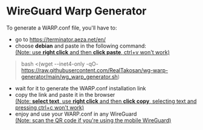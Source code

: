# WireGuard Warp Generator
To generate a WARP.conf file, you'll have to: <br>
- go to https://terminator.aeza.net/en/ <br>
- choose **debian** and paste in the following command: <br>
<ins>(Note: use **right click** and then **click paste**, ctrl+v won't work)</ins> <br>
> bash <(wget --inet4-only -qO- https://raw.githubusercontent.com/RealTakosan/wg-warp-generator/main/wg_warp_generator.sh) <br>
- wait for it to generate the WARP.conf installation link <br>
- copy the link and paste it in the browser <br>
<ins>(Note: **select text**, use **right click** and then **click copy**, selecting text and pressing ctrl+c won't work)</ins> <br>
- enjoy and use your WARP.conf in any WireGuard <br>
<ins>(Note: scan the QR code if you're using the mobile WireGuard)</ins> <br>
